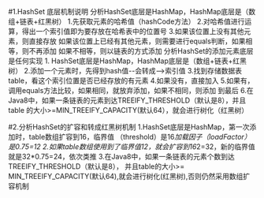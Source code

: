 #1.HashSet 底层机制说明
    分析HashSet底层是HashMap，HashMap底层是（数组+链表+红黑树）
        1.先获取元素的哈希值（hashCode方法）
        2.对哈希值进行运算，得出一个索引值即为要存放在哈希表中的位置号
        3.如果该位置上没有其他元素，则直接存放
          如果该位置上已经有其他元素，则需要进行equals判断，如果相等，则不再添加
          如果不相等，则以链表的方式添加
    分析HashSet的添加元素底层是任何实现
        1. HashSet底层是HashMap，HashMap底层是（数组+链表+红黑树）
        2.添加一个元素时，先得到hash值--会转成-->索引值
        3.找到存储数据表table，看这个索引位置是否已经存放的有元素
        4.如果没有，直接加入
        5.如果有，调用equals方法比较，如果相同，就放弃添加，如果不相同，则添加
        到最后
        6.在Java8中，如果一条链表的元素到达TREEIFY_THRESHOLD（默认是8），并且table
        的大小>=MIN_TREEIFY_CAPACITY(默认64），就会进行树化（红黑树）

#2.分析HashSet的扩容和转成红黑树机制
    1.HashSet底层是HashMap，第一次添加时，table数组扩容到16，临界值
      （threshold）是16*加载因子（loadFactor）是0.75=12
    2.如果table数组使用到了临界值12，就会扩容到16*2=32，新的临界值
      就是32*0.75=24，依次类推
    3.在Java8中，如果一条链表的元素个数到达TREEIFY_THRESHOLD（默认是8），
      并且table的大小>=
      MIN_TREEIFY_CAPACITY(默认64),就会进行树化(红黑树),否则仍然采用数组扩容机制
